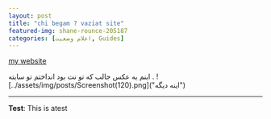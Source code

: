```yaml
---
layout: post
title: "chi begam ? vaziat site"
featured-img: shane-rounce-205187
categories: [اعلام وضعیت, Guides]
---
```

[my website](https://mirzakhaniali.github.io/mirzakhanialisite.github.io/)

اینم یه عکس جالب که تو نت بود انداختم تو سایته . 
![../assets/img/posts/Screenshot(120).png]("اینه دیگه")

---
**Test**: This is atest